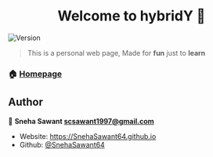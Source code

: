 <h1 align="center">Welcome to hybridY 👋</h1>
<p>
  <img alt="Version" src="https://img.shields.io/badge/version-1.0.0-blue.svg?cacheSeconds=2592000" />
</p>

> This is a personal web page, Made for **fun** just to **learn**

### 🏠 [Homepage](https://snehasawant64.github.io )

## Author
👤 **Sneha Sawant <scsawant1997@gmail.com>**

* Website: https://SnehaSawant64.github.io
* Github: [@SnehaSawant64](https://github.com/SnehaSawant64)
